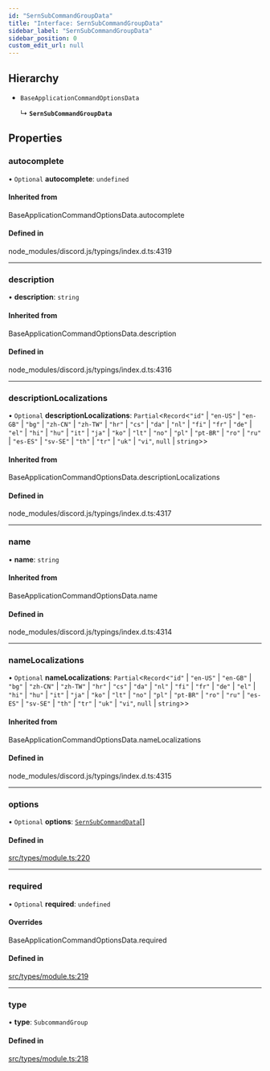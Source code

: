 ```yaml
---
id: "SernSubCommandGroupData"
title: "Interface: SernSubCommandGroupData"
sidebar_label: "SernSubCommandGroupData"
sidebar_position: 0
custom_edit_url: null
---
```


## Hierarchy

- `BaseApplicationCommandOptionsData`

  ↳ **`SernSubCommandGroupData`**

## Properties

### autocomplete

• `Optional` **autocomplete**: `undefined`

#### Inherited from

BaseApplicationCommandOptionsData.autocomplete

#### Defined in

node_modules/discord.js/typings/index.d.ts:4319

___

### description

• **description**: `string`

#### Inherited from

BaseApplicationCommandOptionsData.description

#### Defined in

node_modules/discord.js/typings/index.d.ts:4316

___

### descriptionLocalizations

• `Optional` **descriptionLocalizations**: `Partial`<`Record`<``"id"`` \| ``"en-US"`` \| ``"en-GB"`` \| ``"bg"`` \| ``"zh-CN"`` \| ``"zh-TW"`` \| ``"hr"`` \| ``"cs"`` \| ``"da"`` \| ``"nl"`` \| ``"fi"`` \| ``"fr"`` \| ``"de"`` \| ``"el"`` \| ``"hi"`` \| ``"hu"`` \| ``"it"`` \| ``"ja"`` \| ``"ko"`` \| ``"lt"`` \| ``"no"`` \| ``"pl"`` \| ``"pt-BR"`` \| ``"ro"`` \| ``"ru"`` \| ``"es-ES"`` \| ``"sv-SE"`` \| ``"th"`` \| ``"tr"`` \| ``"uk"`` \| ``"vi"``, ``null`` \| `string`\>\>

#### Inherited from

BaseApplicationCommandOptionsData.descriptionLocalizations

#### Defined in

node_modules/discord.js/typings/index.d.ts:4317

___

### name

• **name**: `string`

#### Inherited from

BaseApplicationCommandOptionsData.name

#### Defined in

node_modules/discord.js/typings/index.d.ts:4314

___

### nameLocalizations

• `Optional` **nameLocalizations**: `Partial`<`Record`<``"id"`` \| ``"en-US"`` \| ``"en-GB"`` \| ``"bg"`` \| ``"zh-CN"`` \| ``"zh-TW"`` \| ``"hr"`` \| ``"cs"`` \| ``"da"`` \| ``"nl"`` \| ``"fi"`` \| ``"fr"`` \| ``"de"`` \| ``"el"`` \| ``"hi"`` \| ``"hu"`` \| ``"it"`` \| ``"ja"`` \| ``"ko"`` \| ``"lt"`` \| ``"no"`` \| ``"pl"`` \| ``"pt-BR"`` \| ``"ro"`` \| ``"ru"`` \| ``"es-ES"`` \| ``"sv-SE"`` \| ``"th"`` \| ``"tr"`` \| ``"uk"`` \| ``"vi"``, ``null`` \| `string`\>\>

#### Inherited from

BaseApplicationCommandOptionsData.nameLocalizations

#### Defined in

node_modules/discord.js/typings/index.d.ts:4315

___

### options

• `Optional` **options**: [`SernSubCommandData`](SernSubCommandData.md)[]

#### Defined in

[src/types/module.ts:220](https://github.com/sern-handler/handler/blob/c1f6906/src/types/module.ts#L220)

___

### required

• `Optional` **required**: `undefined`

#### Overrides

BaseApplicationCommandOptionsData.required

#### Defined in

[src/types/module.ts:219](https://github.com/sern-handler/handler/blob/c1f6906/src/types/module.ts#L219)

___

### type

• **type**: `SubcommandGroup`

#### Defined in

[src/types/module.ts:218](https://github.com/sern-handler/handler/blob/c1f6906/src/types/module.ts#L218)
